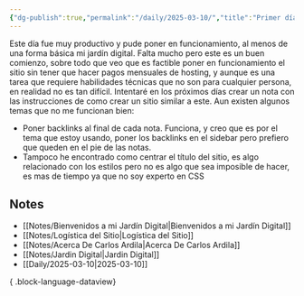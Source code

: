 ```yaml
---
{"dg-publish":true,"permalink":"/daily/2025-03-10/","title":"Primer día de trabajo en el Jardín Digital","tags":["daily","notes"],"created":"2025-03-10T21:54:16.624-05:00","updated":"2025-03-10T22:04:58.209-05:00"}
---
```



Este día fue muy productivo y pude poner en funcionamiento, al menos de una forma básica mi jardín digital. Falta mucho pero este es un buen comienzo, sobre todo que veo que es factible poner en funcionamiento el sitio sin tener que hacer pagos mensuales de hosting, y aunque es una tarea que requiere habilidades técnicas que no son para cualquier persona, en realidad no es tan difícil. Intentaré en los próximos días crear un nota con las instrucciones de como crear un sitio similar a este.
Aun existen algunos temas que no me funcionan bien:
- Poner backlinks al final de cada nota. Funciona, y creo que es por el tema que estoy usando, poner los backlinks en el sidebar pero prefiero que queden en el pie de las notas.
- Tampoco he encontrado como centrar el título del sitio, es algo relacionado con los estilos pero no es algo que sea imposible de hacer, es mas de tiempo ya que no soy experto en CSS

## Notes

- [[Notes/Bienvenidos a mi Jardín Digital\|Bienvenidos a mi Jardín Digital]]
- [[Notes/Logística del Sitio\|Logística del Sitio]]
- [[Notes/Acerca De Carlos Ardila\|Acerca De Carlos Ardila]]
- [[Notes/Jardin Digital\|Jardin Digital]]
- [[Daily/2025-03-10\|2025-03-10]]

{ .block-language-dataview}


